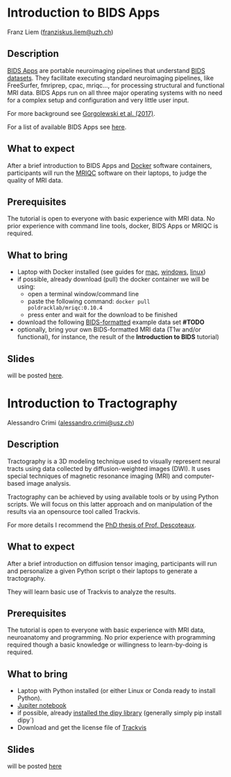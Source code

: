 
# Introduction to BIDS Apps
Franz Liem (franziskus.liem@uzh.ch)

## Description
[BIDS Apps](http://bids-apps.neuroimaging.io) are portable neuroimaging
pipelines that understand [BIDS datasets](http://bids.neuroimaging.io).
They facilitate executing standard neuroimaging pipelines,
like FreeSurfer, fmriprep, cpac, mriqc..., for processing structural and
functional MRI data.
BIDS Apps run on all three major operating systems with no need for a
complex setup and configuration and very little user input.


For more background see [Gorgolewski et al. (2017)](http://journals.plos.org/ploscompbiol/article?id=10.1371/journal.pcbi.1005209).

For a list of available BIDS Apps see
[here](http://bids-apps.neuroimaging.io/apps/).


## What to expect
After a brief introduction to BIDS Apps and [Docker](http://docker.com)
software containers, participants will run the
[MRIQC](http://mriqc.readthedocs.io/en/latest/)
software on their laptops, to judge the quality of MRI data.

## Prerequisites
The tutorial is open to everyone with basic experience with MRI data.
No prior experience with command line tools, docker, BIDS Apps or
MRIQC is required.

## What to bring
* Laptop with Docker installed
(see guides for
[mac](https://docs.docker.com/docker-for-mac/install/),
[windows](https://docs.docker.com/docker-for-windows/install/),
[linux](https://docs.docker.com/install/linux/docker-ce/ubuntu/))
* if possible, already download (pull) the docker container we will be
using:
    * open a terminal window/command line
    * paste the following command: `docker pull poldracklab/mriqc:0.10.4`
    * press enter and wait for the download to be finished
* download the following [BIDS-formatted](http://bids.neuroimaging.io)
example data set **#TODO**
*  optionally, bring your own BIDS-formatted MRI data
(T1w and/or functional), for instance, the result of the
**Introduction to BIDS** tutorial)

## Slides
will be posted [here](https://github.com/fliem/bids_apps_intro).

####

# Introduction to Tractography
Alessandro Crimi (alessandro.crimi@usz.ch)

## Description
Tractography is a 3D modeling technique used to visually represent neural
tracts using data collected by diffusion-weighted images (DWI).
It uses special techniques of magnetic resonance imaging (MRI) and
computer-based image analysis.

Tractography can be achieved by using available tools or by using
Python scripts. We will focus on this latter approach and on
manipulation
of the results via an opensource tool called Trackvis.

For more details I recommend the
[PhD thesis of Prof. Descoteaux](https://tel.archives-ouvertes.fr/tel-00457458/document).

## What to expect
After a brief introduction on diffusion tensor imaging, participants
will run and personalize a given Python script o their laptops to
generate a tractography.

They will learn basic use of Trackvis to analyze the results.

## Prerequisites
The tutorial is open to everyone with basic experience with MRI data,
neuroanatomy and programming. No prior experience with programming
required though a basic knowledge or willingness to learn-by-doing is
required.

## What to bring

* Laptop with Python installed (or either Linux or Conda
ready to install Python).
* [Jupiter notebook](http://jupyter.org/install)
* if possible, already
[installed the dipy library](http://nipy.org/dipy/installation.html)
(generally simply pip install dipy`)
* Download and get the license file of [Trackvis](http://trackvis.org/)

## Slides
will be posted
[here](https://github.com/alecrimi/DTItutorial/blob/master/Tutorial.pdf)
